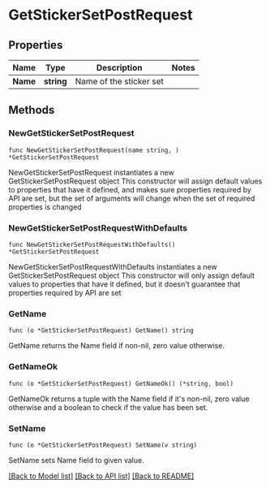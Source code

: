# GetStickerSetPostRequest

## Properties

Name | Type | Description | Notes
------------ | ------------- | ------------- | -------------
**Name** | **string** | Name of the sticker set | 

## Methods

### NewGetStickerSetPostRequest

`func NewGetStickerSetPostRequest(name string, ) *GetStickerSetPostRequest`

NewGetStickerSetPostRequest instantiates a new GetStickerSetPostRequest object
This constructor will assign default values to properties that have it defined,
and makes sure properties required by API are set, but the set of arguments
will change when the set of required properties is changed

### NewGetStickerSetPostRequestWithDefaults

`func NewGetStickerSetPostRequestWithDefaults() *GetStickerSetPostRequest`

NewGetStickerSetPostRequestWithDefaults instantiates a new GetStickerSetPostRequest object
This constructor will only assign default values to properties that have it defined,
but it doesn't guarantee that properties required by API are set

### GetName

`func (o *GetStickerSetPostRequest) GetName() string`

GetName returns the Name field if non-nil, zero value otherwise.

### GetNameOk

`func (o *GetStickerSetPostRequest) GetNameOk() (*string, bool)`

GetNameOk returns a tuple with the Name field if it's non-nil, zero value otherwise
and a boolean to check if the value has been set.

### SetName

`func (o *GetStickerSetPostRequest) SetName(v string)`

SetName sets Name field to given value.



[[Back to Model list]](../README.md#documentation-for-models) [[Back to API list]](../README.md#documentation-for-api-endpoints) [[Back to README]](../README.md)


